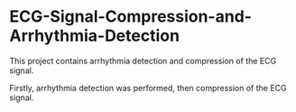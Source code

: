 # ECG-Signal-Compression-and-Arrhythmia-Detection

This project contains arrhythmia detection and compression of the ECG signal.

Firstly, arrhythmia detection was performed, then compression of the ECG signal.
